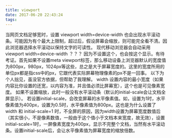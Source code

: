 ```yaml
---
title: viewport
date: 2017-06-20 22:43:24
tags:
---
```




当网页文档足够宽时，设置   viewport width=device-width 也会出现水平滚动条。可能因为有个最大上限制，超过后，假设屏幕会缩放，则可能完全看不清。因此浏览器选择水平滚动以保持文字的可读性。
现代移动浏览器会自动采用  viewport width=device-width  ？？？ 因为不设置这个，也会按这个显示。有待考证。首先如果不设置meta viewport标签，那么移动设备上浏览器默认的宽度值为800px，980px，1024px等这些，总之是大于屏幕宽度的。这里的宽度所用的单位px都是指css中的px，它跟代表实际屏幕物理像素的px不是一回事。
以下为个人拙见，虽没官方依据，但帮助了我理解。
width 设置内容的最小宽度（如果内容比你设置的还宽，以内容为准，并且值必须比屏幕宽），这个也是可见像素宽度。
如果不设置缩放，此时一般没有水平滚动条（默认的initial-scale会让文档全屏显示）。
若设置initial-scale，会改变屏幕的水平像素值。如，设置为1时，水平像素值为400px，设置为0.5时，水平像素值为800px。这也是为什么设置了width 和 initial-scale=1 时，不全屏的原因，因为width设置为屏幕宽度数值后（其实很小，不是像素数值，一般由于这个值小于文档本来宽度，故无效），设置initial-scale=1时，一屏像素宽度为400px，显示不完整个文档，当然有水平滚动条。设置initial-scale后，会让水平像素值为屏幕宽度的缩放倍数。